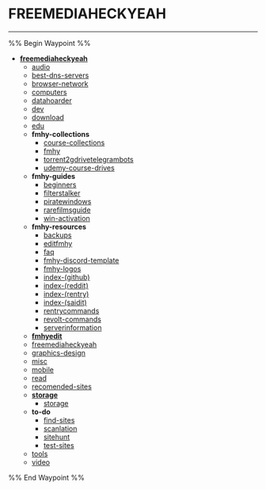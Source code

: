 # FREEMEDIAHECKYEAH

---

%% Begin Waypoint %%

- **[freemediaheckyeah](../../../..//home-mthrfckr/bookmrks-mthrfckr/freemediaheckyeah/freemediaheckyeah.md)**
  - [audio](audio.md)
  - [best-dns-servers](best-dns-servers.md)
  - [browser-network](browser-network.md)
  - [computers](computers.md)
  - [datahoarder](datahoarder.md)
  - [dev](dev.md)
  - [download](download.md)
  - [edu](edu.md)
  - **fmhy-collections**
    - [course-collections](fmhy-collections/course-collections.md)
    - [fmhy](fmhy-collections/fmhy.md)
    - [torrent2gdrivetelegrambots](fmhy-collections/torrent2gdrivetelegrambots.md)
    - [udemy-course-drives](fmhy-collections/udemy-course-drives.md)
  - **fmhy-guides**
    - [beginners](fmhy-guides/beginners.md)
    - [filterstalker](fmhy-guides/filterstalker.md)
    - [piratewindows](fmhy-guides/piratewindows.md)
    - [rarefilmsguide](fmhy-guides/rarefilmsguide.md)
    - [win-activation](fmhy-guides/win-activation.md)
  - **fmhy-resources**
    - [backups](fmhy-resources/backups.md)
    - [editfmhy](fmhy-resources/editfmhy.md)
    - [faq](fmhy-resources/faq.md)
    - [fmhy-discord-template](fmhy-resources/fmhy-discord-template.md)
    - [fmhy-logos](fmhy-resources/fmhy-logos.md)
    - [index-(github)](fmhy-resources/index-(github).md)
    - [index-(reddit)](fmhy-resources/index-(reddit).md)
    - [index-(rentry)](fmhy-resources/index-(rentry).md)
    - [index-(saidit)](fmhy-resources/index-(saidit).md)
    - [rentrycommands](fmhy-resources/rentrycommands.md)
    - [revolt-commands](fmhy-resources/revolt-commands.md)
    - [serverinformation](fmhy-resources/serverinformation.md)
  - **[fmhyedit](fmhyedit/fmhyedit.md)**
  - [freemediaheckyeah](../../../..//home-mthrfckr/bookmrks-mthrfckr/freemediaheckyeah/freemediaheckyeah.md)
  - [graphics-design](graphics-design.md)
  - [misc](misc.md)
  - [mobile](home-mthrfckr/bookmrks-mthrfckr/freemediaheckyeah/mobile.md)
  - [read](read.md)
  - [recomended-sites](recomended-sites.md)
  - **[storage](storage/storage.md)**
    - [storage](storage/storage.md)
  - **to-do**
    - [find-sites](to-do/find-sites.md)
    - [scanlation](to-do/scanlation.md)
    - [sitehunt](to-do/sitehunt.md)
    - [test-sites](to-do/test-sites.md)
  - [tools](tools.md)
  - [video](video.md)

%% End Waypoint %%
